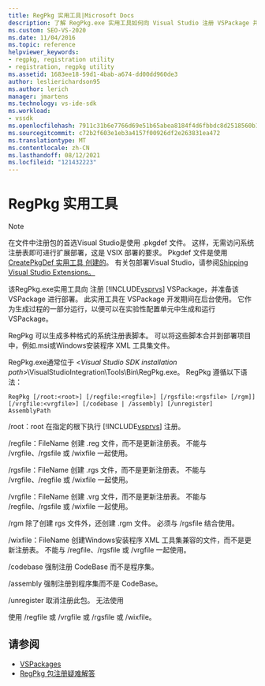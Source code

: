 ```yaml
---
title: RegPkg 实用工具|Microsoft Docs
description: 了解 RegPkg.exe 实用工具如何向 Visual Studio 注册 VSPackage 并为部署做好准备。
ms.custom: SEO-VS-2020
ms.date: 11/04/2016
ms.topic: reference
helpviewer_keywords:
- regpkg, registration utility
- registration, regpkg utility
ms.assetid: 1683ee18-59d1-4bab-a674-dd00dd960de3
author: leslierichardson95
ms.author: lerich
manager: jmartens
ms.technology: vs-ide-sdk
ms.workload:
- vssdk
ms.openlocfilehash: 7911c31b6e7766d69e51b65abea8184f4d6fbbdc8d2518560b13d665c365e61f
ms.sourcegitcommit: c72b2f603e1eb3a4157f00926df2e263831ea472
ms.translationtype: MT
ms.contentlocale: zh-CN
ms.lasthandoff: 08/12/2021
ms.locfileid: "121432223"
---
```

# <a name="regpkg-utility"></a>RegPkg 实用工具
> [!NOTE]
> 在文件中注册包的首选Visual Studio是使用 .pkgdef 文件。 这样，无需访问系统注册表即可进行扩展部署，这是 VSIX 部署的要求。 Pkgdef 文件是使用 [CreatePkgDef 实用工具 创建的](../../extensibility/internals/createpkgdef-utility.md)。 有关包部署Visual Studio，请参阅[Shipping Visual Studio Extensions。](../../extensibility/shipping-visual-studio-extensions.md)

 该RegPkg.exe实用工具向 注册 [!INCLUDE[vsprvs](../../code-quality/includes/vsprvs_md.md)] VSPackage，并准备该 VSPackage 进行部署。 此实用工具在 VSPackage 开发期间在后台使用。 它作为生成过程的一部分运行，以便可以在实验性配置单元中生成和运行 VSPackage。

 RegPkg 可以生成多种格式的系统注册表脚本。 可以将这些脚本合并到部署项目中，例如.msi或Windows安装程序 XML 工具集文件。

 RegPkg.exe通常位于 \<*Visual Studio SDK installation path*>\VisualStudioIntegration\Tools\Bin\RegPkg.exe。 RegPkg 遵循以下语法：

```
RegPkg [/root:<root>] [/regfile:<regfile>] [/rgsfile:<rgsfile> [/rgm]] [/vrgfile:<vrgfile>] [/codebase | /assembly] [/unregister] AssemblyPath
```

 /root：root 在指定的根下执行 [!INCLUDE[vsprvs](../../code-quality/includes/vsprvs_md.md)] 注册。

 /regfile：FileName 创建 .reg 文件，而不是更新注册表。  不能与 /vrgfile、/rgsfile 或 /wixfile 一起使用。

 /rgsfile：FileName 创建 .rgs 文件，而不是更新注册表。  不能与 /vrgfile、/regfile 或 /wixfile 一起使用。

 /vrgfile：FileName 创建 .vrg 文件，而不是更新注册表。  不能与 /regfile、/rgsfile 或 /wixfile 一起使用。

 /rgm 除了创建 rgs 文件外，还创建 .rgm 文件。  必须与 /rgsfile 结合使用。

 /wixfile：FileName 创建Windows安装程序 XML 工具集兼容的文件，而不是更新注册表。  不能与 /regfile、/rgsfile 或 /vrgfile 一起使用。

 /codebase 强制注册 CodeBase 而不是程序集。

 /assembly 强制注册到程序集而不是 CodeBase。

 /unregister 取消注册此包。  无法使用

 使用 /regfile 或 /vrgfile 或 /rgsfile 或 /wixfile。

## <a name="see-also"></a>请参阅
- [VSPackages](../../extensibility/internals/vspackages.md)
- [RegPkg 包注册疑难解答](../../extensibility/internals/troubleshooting-regpkg-package-registration.md)
